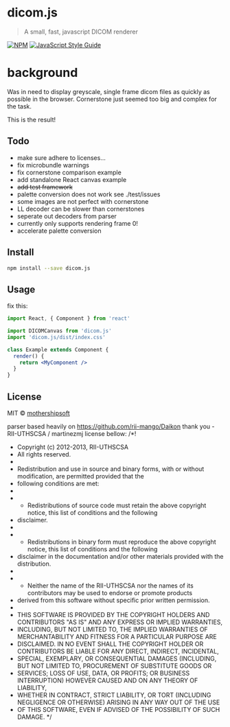 # dicom.js

> A small, fast, javascript DICOM renderer

[![NPM](https://img.shields.io/npm/v/dicom.js.svg)](https://www.npmjs.com/package/dicom.js) [![JavaScript Style Guide](https://img.shields.io/badge/code_style-standard-brightgreen.svg)](https://standardjs.com)


# background
Was in need to display greyscale, single frame dicom files as quickly as possible in the browser.  Cornerstone just seemed too big and complex for the task.

This is the result!

## Todo
- make sure adhere to licenses...
- fix microbundle warnings
- fix cornerstone comparison example
- add standalone React canvas example
- ~~add test framework~~
- palette conversion does not work see ./test/issues
- some images are not perfect with cornerstone
- LL decoder can be slower than cornerstones
- seperate out decoders from parser
- currently only supports rendering frame 0!
- accelerate palette conversion


## Install

```bash
npm install --save dicom.js
```

## Usage

fix this:
```jsx
import React, { Component } from 'react'

import DICOMCanvas from 'dicom.js'
import 'dicom.js/dist/index.css'

class Example extends Component {
  render() {
    return <MyComponent />
  }
}
```

## License

MIT © [mothershipsoft](https://github.com/mothershipsoft)

parser based heavily on https://github.com/rii-mango/Daikon
thank you - RII-UTHSCSA / martinezmj
license bellow:
/*!
 * Copyright (c) 2012-2013, RII-UTHSCSA
 * All rights reserved.
 *
 * Redistribution and use in source and binary forms, with or without modification, are permitted provided that the
 * following conditions are met:
 *
 * - Redistributions of source code must retain the above copyright notice, this list of conditions and the following
 *   disclaimer.
 *
 * - Redistributions in binary form must reproduce the above copyright notice, this list of conditions and the following
 *   disclaimer in the documentation and/or other materials provided with the distribution.
 *
 * - Neither the name of the RII-UTHSCSA nor the names of its contributors may be used to endorse or promote products
 *   derived from this software without specific prior written permission.
 *
 * THIS SOFTWARE IS PROVIDED BY THE COPYRIGHT HOLDERS AND CONTRIBUTORS "AS IS" AND ANY EXPRESS OR IMPLIED WARRANTIES,
 * INCLUDING, BUT NOT LIMITED TO, THE IMPLIED WARRANTIES OF MERCHANTABILITY AND FITNESS FOR A PARTICULAR PURPOSE ARE
 * DISCLAIMED. IN NO EVENT SHALL THE COPYRIGHT HOLDER OR CONTRIBUTORS BE LIABLE FOR ANY DIRECT, INDIRECT, INCIDENTAL,
 * SPECIAL, EXEMPLARY, OR CONSEQUENTIAL DAMAGES (INCLUDING, BUT NOT LIMITED TO, PROCUREMENT OF SUBSTITUTE GOODS OR
 * SERVICES; LOSS OF USE, DATA, OR PROFITS; OR BUSINESS INTERRUPTION) HOWEVER CAUSED AND ON ANY THEORY OF LIABILITY,
 * WHETHER IN CONTRACT, STRICT LIABILITY, OR TORT (INCLUDING NEGLIGENCE OR OTHERWISE) ARISING IN ANY WAY OUT OF THE USE
 * OF THIS SOFTWARE, EVEN IF ADVISED OF THE POSSIBILITY OF SUCH DAMAGE.
 */
